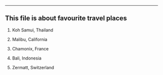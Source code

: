 --------------------------------------------------------------------------------------------
This file is about favourite travel places 
--------------------------------------------------------------------------------------------

1. Koh Samui, Thailand

2. Malibu, California

3. Chamonix, France

4. Bali, Indonesia


6. Zermatt, Switzerland

